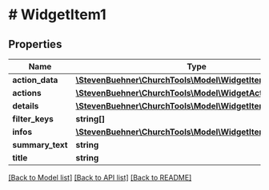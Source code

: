 # # WidgetItem1

## Properties

Name | Type | Description | Notes
------------ | ------------- | ------------- | -------------
**action_data** | [**\StevenBuehner\ChurchTools\Model\WidgetItem1ActionData**](WidgetItem1ActionData.md) |  | [optional]
**actions** | [**\StevenBuehner\ChurchTools\Model\WidgetAction1**](WidgetAction1.md) |  | [optional]
**details** | [**\StevenBuehner\ChurchTools\Model\WidgetItem1Details**](WidgetItem1Details.md) |  | [optional]
**filter_keys** | **string[]** |  | [optional]
**infos** | [**\StevenBuehner\ChurchTools\Model\WidgetItem1InfosInner[]**](WidgetItem1InfosInner.md) |  | [optional]
**summary_text** | **string** |  | [optional]
**title** | **string** |  | [optional]

[[Back to Model list]](../../README.md#models) [[Back to API list]](../../README.md#endpoints) [[Back to README]](../../README.md)
